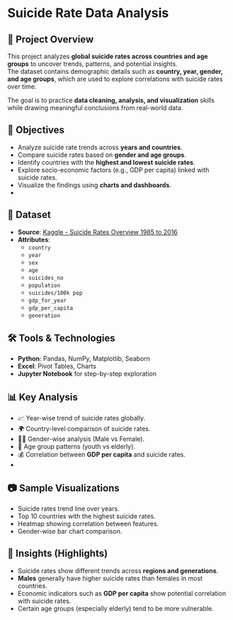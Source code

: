 # Suicide Rate Data Analysis

## 📌 Project Overview
This project analyzes **global suicide rates across countries and age groups** to uncover trends, patterns, and potential insights.  
The dataset contains demographic details such as **country, year, gender, and age groups**, which are used to explore correlations with suicide rates over time.  

The goal is to practice **data cleaning, analysis, and visualization** skills while drawing meaningful conclusions from real-world data.

## 🎯 Objectives
- Analyze suicide rate trends across **years and countries**.
- Compare suicide rates based on **gender and age groups**.
- Identify countries with the **highest and lowest suicide rates**.
- Explore socio-economic factors (e.g., GDP per capita) linked with suicide rates.
- Visualize the findings using **charts and dashboards**.
- 
## 📂 Dataset
- **Source**: [Kaggle - Suicide Rates Overview 1985 to 2016](https://www.kaggle.com/datasets/russellyates88/suicide-rates-overview-1985-to-2016)  
- **Attributes**:
  - `country`
  - `year`
  - `sex`
  - `age`
  - `suicides_no`
  - `population`
  - `suicides/100k pop`
  - `gdp_for_year`
  - `gdp_per_capita`
  - `generation`

## 🛠️ Tools & Technologies
- **Python**: Pandas, NumPy, Matplotlib, Seaborn  
- **Excel**: Pivot Tables, Charts  
- **Jupyter Notebook** for step-by-step exploration  

## 📊 Key Analysis
- 📈 Year-wise trend of suicide rates globally.  
- 🌍 Country-level comparison of suicide rates.  
- 👩‍🦰 Gender-wise analysis (Male vs Female).  
- 👵 Age group patterns (youth vs elderly).  
- 💰 Correlation between **GDP per capita** and suicide rates.
- 
## 📷 Sample Visualizations
- Suicide rates trend line over years.  
- Top 10 countries with the highest suicide rates.  
- Heatmap showing correlation between features.  
- Gender-wise bar chart comparison.  

## 🔑 Insights (Highlights)
- Suicide rates show different trends across **regions and generations**.  
- **Males** generally have higher suicide rates than females in most countries.  
- Economic indicators such as **GDP per capita** show potential correlation with suicide rates.  
- Certain age groups (especially elderly) tend to be more vulnerable.  

